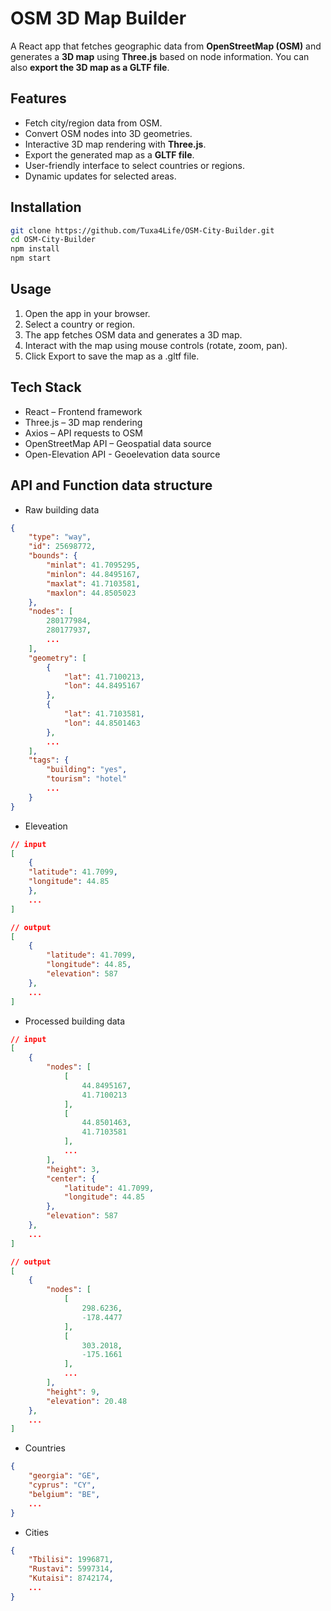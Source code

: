 # OSM 3D Map Builder

A React app that fetches geographic data from **OpenStreetMap (OSM)** and generates a **3D map** using **Three.js** based on node information. You can also **export the 3D map as a GLTF file**.

## Features

-   Fetch city/region data from OSM.
-   Convert OSM nodes into 3D geometries.
-   Interactive 3D map rendering with **Three.js**.
-   Export the generated map as a **GLTF file**.
-   User-friendly interface to select countries or regions.
-   Dynamic updates for selected areas.

## Installation

```bash
git clone https://github.com/Tuxa4Life/OSM-City-Builder.git
cd OSM-City-Builder
npm install
npm start
```

## Usage

1. Open the app in your browser.
2. Select a country or region.
3. The app fetches OSM data and generates a 3D map.
4. Interact with the map using mouse controls (rotate, zoom, pan).
5. Click Export to save the map as a .gltf file.

## Tech Stack

-   React – Frontend framework
-   Three.js – 3D map rendering
-   Axios – API requests to OSM
-   OpenStreetMap API – Geospatial data source
-   Open-Elevation API - Geoelevation data source

## API and Function data structure

-   Raw building data

```json
{
    "type": "way",
    "id": 25698772,
    "bounds": {
        "minlat": 41.7095295,
        "minlon": 44.8495167,
        "maxlat": 41.7103581,
        "maxlon": 44.8505023
    },
    "nodes": [
        280177984,
        280177937,
        ...
    ],
    "geometry": [
        {
            "lat": 41.7100213,
            "lon": 44.8495167
        },
        {
            "lat": 41.7103581,
            "lon": 44.8501463
        },
        ...
    ],
    "tags": {
        "building": "yes",
        "tourism": "hotel"
        ...
    }
}
```
  
-   Eleveation

```json
// input
[
    {
    "latitude": 41.7099,
    "longitude": 44.85
    },
    ...
]

// output
[
    {
        "latitude": 41.7099,
        "longitude": 44.85,
        "elevation": 587
    },
    ...
]
```
  
-   Processed building data

```json
// input
[
    {
        "nodes": [
            [
                44.8495167,
                41.7100213
            ],
            [
                44.8501463,
                41.7103581
            ],
            ...
        ],
        "height": 3,
        "center": {
            "latitude": 41.7099,
            "longitude": 44.85
        },
        "elevation": 587
    },
    ...
]

// output
[
    {
        "nodes": [
            [
                298.6236,
                -178.4477
            ],
            [
                303.2018,
                -175.1661
            ],
            ...
        ],
        "height": 9,
        "elevation": 20.48
    },
    ...
]
```

- Countries
```json
{
    "georgia": "GE",
    "cyprus": "CY",
    "belgium": "BE",
    ...
}
```

- Cities
```json
{
    "Tbilisi": 1996871,
    "Rustavi": 5997314,
    "Kutaisi": 8742174,
    ...
}
```